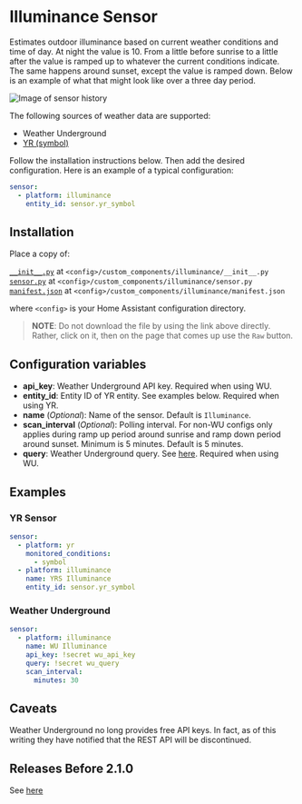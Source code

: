 # Illuminance Sensor

Estimates outdoor illuminance based on current weather conditions and time of day. At night the value is 10. From a little before sunrise to a little after the value is ramped up to whatever the current conditions indicate. The same happens around sunset, except the value is ramped down. Below is an example of what that might look like over a three day period.

![Image of sensor history](images/illuminance_history.png)

The following sources of weather data are supported:

* Weather Underground
* [YR (symbol)](https://www.home-assistant.io/components/sensor.yr/)

Follow the installation instructions below.
Then add the desired configuration. Here is an example of a typical configuration:

```yaml
sensor:
  - platform: illuminance
    entity_id: sensor.yr_symbol
```

## Installation

Place a copy of:

[`__init__.py`](custom_components/illuminance/__init__.py) at `<config>/custom_components/illuminance/__init__.py`  
[`sensor.py`](custom_components/illuminance/sensor.py) at `<config>/custom_components/illuminance/sensor.py`  
[`manifest.json`](custom_components/illuminance/manifest.json) at `<config>/custom_components/illuminance/manifest.json`

where `<config>` is your Home Assistant configuration directory.

>__NOTE__: Do not download the file by using the link above directly. Rather, click on it, then on the page that comes up use the `Raw` button.

## Configuration variables

* **api_key**: Weather Underground API key. Required when using WU.
* **entity_id**: Entity ID of YR entity. See examples below. Required when using YR.
* **name** (*Optional*): Name of the sensor. Default is `Illuminance`.
* **scan_interval** (*Optional*): Polling interval.  For non-WU configs only applies during ramp up period around sunrise and ramp down period around sunset. Minimum is 5 minutes. Default is 5 minutes.
* **query**: Weather Underground query. See [here](https://www.wunderground.com/weather/api/d/docs?d=data/index). Required when using WU.

## Examples

### YR Sensor

```yaml
sensor:
  - platform: yr
    monitored_conditions:
      - symbol
  - platform: illuminance
    name: YRS Illuminance
    entity_id: sensor.yr_symbol
```

### Weather Underground

```yaml
sensor:
  - platform: illuminance
    name: WU Illuminance
    api_key: !secret wu_api_key
    query: !secret wu_query
    scan_interval:
      minutes: 30
```

## Caveats

Weather Underground no long provides free API keys. In fact, as of this writing they have notified that the REST API will be discontinued.

## Releases Before 2.1.0

See [here](https://github.com/pnbruckner/homeassistant-config/blob/master/docs/illuminance.md)
